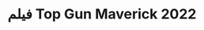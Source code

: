 ---
title: فيلم Top Gun Maverick 2022
description: حيث بعد أكثر من ثلاثين عامًا من الخدمة كواحد من أفضل الطيارين في البحرية ، كان بيت ميتشل هو المكان الذي ينتمي إليه ، ودفع الظرف كطيار اختبار شجاع وتجنب التقدم في الرتبة الذي كان من شأنه أن يوقفه.
img: 15.jpg
team: 1.jpg
quality: WEB-DL
youtube: https://www.youtube.com/watch?v=giXco2jaZ_4
year: 2022
imdb: 8.7
time: 130
tags: 
  - أكشن
  - دراما
categories: أفلام أجنبى
sections: Movies
---